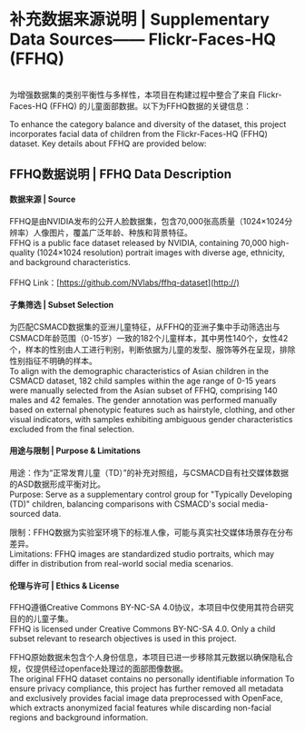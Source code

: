 # 补充数据来源说明 | Supplementary Data Sources—— **Flickr-Faces-HQ (FFHQ)** 
<br>为增强数据集的类别平衡性与多样性，本项目在构建过程中整合了来自 Flickr-Faces-HQ (FFHQ) 的儿童面部数据。以下为FFHQ数据的关键信息：

To enhance the category balance and diversity of the dataset, this project incorporates facial data of children from the Flickr-Faces-HQ (FFHQ) dataset. Key details about FFHQ are provided below:<br>

## FFHQ数据说明 | FFHQ Data Description
#### 数据来源 | Source
FFHQ是由NVIDIA发布的公开人脸数据集，包含70,000张高质量（1024×1024分辨率）人像图片，覆盖广泛年龄、种族和背景特征。<br>
FFHQ is a public face dataset released by NVIDIA, containing 70,000 high-quality (1024×1024 resolution) portrait images with diverse age, ethnicity, and background characteristics.<br><br>
FFHQ Link：[https://github.com/NVlabs/ffhq-dataset](http://)<br>

#### 子集筛选 | Subset Selection
为匹配CSMACD数据集的亚洲儿童特征，从FFHQ的亚洲子集中手动筛选出与CSMACD年龄范围（0-15岁）一致的182个儿童样本，其中男性140个，女性42个，样本的性别由人工进行判别，判断依据为儿童的发型、服饰等外在呈现，排除性别指征不明确的样本。<br>
To align with the demographic characteristics of Asian children in the CSMACD dataset, 182 child samples within the age range of 0-15 years were manually selected from the Asian subset of FFHQ, comprising 140 males and 42 females. The gender annotation was performed manually based on external phenotypic features such as hairstyle, clothing, and other visual indicators, with samples exhibiting ambiguous gender characteristics excluded from the final selection.<br>

#### 用途与限制 | Purpose & Limitations

用途：作为“正常发育儿童（TD）”的补充对照组，与CSMACD自有社交媒体数据的ASD数据形成平衡对比。<br>
Purpose: Serve as a supplementary control group for "Typically Developing (TD)" children, balancing comparisons with CSMACD's social media-sourced data.<br>

限制：FFHQ数据为实验室环境下的标准人像，可能与真实社交媒体场景存在分布差异。<br>
Limitations: FFHQ images are standardized studio portraits, which may differ in distribution from real-world social media scenarios.<br>

#### 伦理与许可 | Ethics & License

FFHQ遵循Creative Commons BY-NC-SA 4.0协议，本项目中仅使用其符合研究目的的儿童子集。<br>
FFHQ is licensed under Creative Commons BY-NC-SA 4.0. Only a child subset relevant to research objectives is used in this project.<br>

FFHQ原始数据未包含个人身份信息，本项目已进一步移除其元数据以确保隐私合规，仅提供经过openface处理过的面部图像数据。<br>
The original FFHQ dataset contains no personally identifiable information To ensure privacy compliance, this project has further removed all metadata and exclusively provides facial image data preprocessed with OpenFace, which extracts anonymized facial features while discarding non-facial regions and background information.<br>
